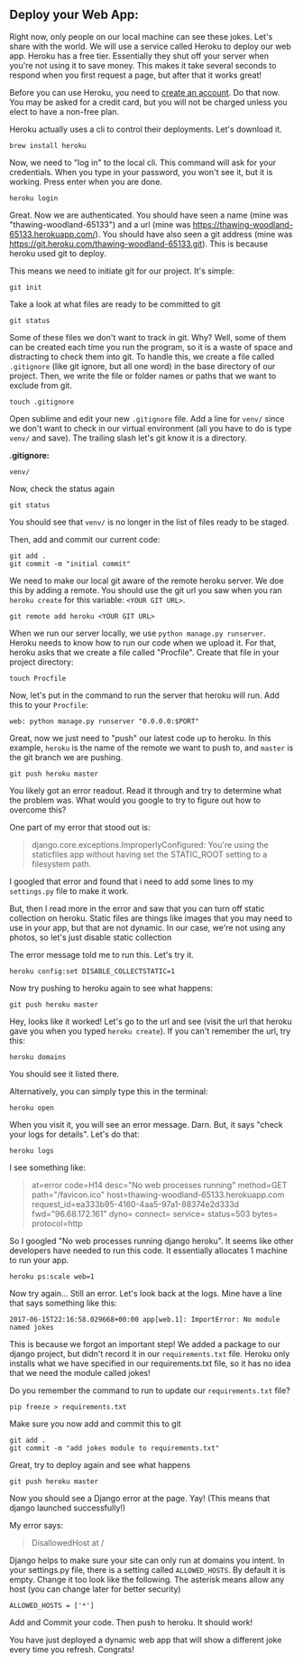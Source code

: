 ## Deploy your Web App:
Right now, only people on our local machine can see these jokes. Let's share with the world. We will use a service called Heroku to deploy our web app. Heroku has a free tier. Essentially they shut off your server when you're not using it to save money. This makes it take several seconds to respond when you first request a page, but after that it works great!

Before you can use Heroku, you need to [create an account](https://signup.heroku.com/login). Do that now. You may be asked for a credit card, but you will not be charged unless you elect to have a non-free plan.

Heroku actually uses a cli to control their deployments. Let's download it.
```
brew install heroku
```
Now, we need to "log in" to the local cli. This command will ask for your credentials. When you type in your password, you won't see it, but it is working. Press enter when you are done.
```
heroku login
```
Great. Now we are authenticated. You should have seen a name (mine was "thawing-woodland-65133") and a url (mine was https://thawing-woodland-65133.herokuapp.com/).
You should have also seen a git address (mine was https://git.heroku.com/thawing-woodland-65133.git). This is because heroku used git to deploy.

This means we need to initiate git for our project. It's simple:
```
git init
```
Take a look at what files are ready to be committed to git
```
git status
```
Some of these files we don't want to track in git. Why? Well, some of them can be created each time you run the program, so it is a waste of space and distracting to check them into git. To handle this, we create a file called `.gitignore` (like git ignore, but all one word) in the base directory of our project. Then, we write the file or folder names or paths that we want to exclude from git.
```
touch .gitignore
```
Open sublime and edit your new `.gitignore` file. Add a line for `venv/` since we don't want to check in our virtual environment (all you have to do is type `venv/` and save). The trailing slash let's git know it is a directory.

**.gitignore:** 
```
venv/
```
Now, check the status again
```
git status
```
You should see that `venv/` is no longer in the list of files ready to be staged.

Then, add and commit our current code:
```
git add .
git commit -m "initial commit"
```
We need to make our local git aware of the remote heroku server. We doe this by adding a remote. You should use the git url you saw when you ran `heroku create` for this variable: `<YOUR GIT URL>`.
```
git remote add heroku <YOUR GIT URL>
```
When we run our server locally, we use `python manage.py runserver`. Heroku needs to know how to run our code when we upload it. For that, heroku asks that we create a file called "Procfile". Create that file in your project directory:
```
touch Procfile
```
Now, let's put in the command to run the server that heroku will run. Add this to your `Procfile`:
```
web: python manage.py runserver "0.0.0.0:$PORT"
```
Great, now we just need to "push" our latest code up to heroku. In this example, `heroku` is the name of the remote we want to push to, and `master` is the git branch we are pushing.
```
git push heroku master
```
You likely got an error readout. Read it through and try to determine what the problem was. What would you google to try to figure out how to overcome this?

One part of my error that stood out is: 
> django.core.exceptions.ImproperlyConfigured: You're using the staticfiles app without having set the STATIC_ROOT setting to a filesystem path.

I googled that error and found that i need to add some lines to my `settings.py` file to make it work.

But, then I read more in the error and saw that you can turn off static collection on heroku. Static files are things like images that you may need to use in your app, but that are not dynamic. In our case, we're not using any photos, so let's just disable static collection

The error message told me to run this. Let's try it.
```
heroku config:set DISABLE_COLLECTSTATIC=1
```
Now try pushing to heroku again to see what happens:
```
git push heroku master
```
Hey, looks like it worked! Let's go to the url and see (visit the url that heroku gave you when you typed `heroku create`). If you can't remember the url, try this:
```
heroku domains
```
You should see it listed there.

Alternatively, you can simply type this in the terminal:
```
heroku open
```

When you visit it, you will see an error message. Darn. But, it says "check your logs for details". Let's do that:
```
heroku logs
```

I see something like: 
> at=error code=H14 desc="No web processes running" method=GET path="/favicon.ico" host=thawing-woodland-65133.herokuapp.com request_id=ea333b95-4160-4aa5-97a1-88374e2d333d fwd="96.68.172.161" dyno= connect= service= status=503 bytes= protocol=http

So I googled "No web processes running django heroku". It seems like other developers have needed to run this code. It essentially allocates 1 machine to run your app. 
```
heroku ps:scale web=1
```

Now try again... Still an error. Let's look back at the logs. Mine have a line that says something like this:
```
2017-06-15T22:16:58.029668+00:00 app[web.1]: ImportError: No module named jokes
```
This is because we forgot an important step! We added a package to our django project, but didn't record it in our `requirements.txt` file. Heroku only installs what we have specified in our requirements.txt file, so it has no idea that we need the module called jokes! 

Do you remember the command to run to update our `requirements.txt` file?
```
pip freeze > requirements.txt
```
Make sure you now add and commit this to git
```
git add .
git commit -m "add jokes module to requirements.txt"
```
Great, try to deploy again and see what happens
```
git push heroku master
```
Now you should see a Django error at the page. Yay! (This means that django launched successfully!)

My error says:
> DisallowedHost at /

Django helps to make sure your site can only run at domains you intent. In your settings.py file, there is a setting called `ALLOWED_HOSTS`. By default it is empty. Change it too look like the following. The asterisk means allow any host (you can change later for better security)
```
ALLOWED_HOSTS = ['*']
```

Add and Commit your code. Then push to heroku. It should work!

You have just deployed a dynamic web app that will show a different joke every time you refresh. Congrats!

